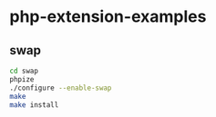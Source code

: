 # php-extension-examples

## swap
```sh
cd swap
phpize
./configure --enable-swap
make 
make install
```
